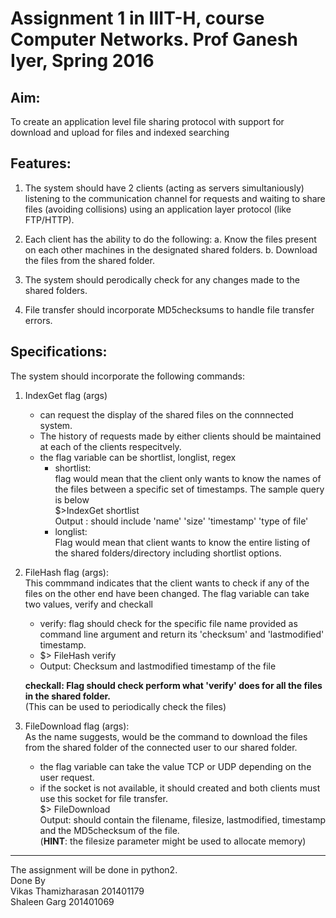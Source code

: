 Assignment 1 in IIIT-H, course Computer Networks. Prof Ganesh Iyer, Spring 2016
===

Aim:
----
To create an application level file sharing protocol with support for download and upload for files and indexed searching

Features:
---
1. The system should have 2 clients (acting as servers simultaniously) listening to the communication channel for requests and waiting to share files (avoiding collisions) using an application layer protocol (like FTP/HTTP). 

2. Each client has the ability to do the following:
    a. Know the files present on each other machines in the designated shared folders.
    b. Download the files from the shared folder.

3. The system should perodically check for any changes made to the shared folders.

4. File transfer should incorporate MD5checksums to handle file transfer errors.

Specifications:
----
The system should incorporate the following commands:

1. IndexGet flag (args)  
    * can request the display of the shared files on the connnected system.  
    * The history of requests made by either clients should be maintained at each of the clients respecitvely.  
    * the flag variable can be shortlist, longlist, regex  
        - shortlist:  
            flag would mean that the client only wants to know the names of the files between a specific set of timestamps. The sample query is below  
            $>IndexGet shortlist <starttimestamp> <endtimestamp>  
            Output : should include 'name' 'size' 'timestamp' 'type of file'  
        - longlist:  
            Flag would mean that client wants to know the entire listing of the shared folders/directory including shortlist options.  

2. FileHash flag (args):  
This commmand indicates that the client wants to check if any of the files on the other end have been changed. The flag variable can take two values, verify and checkall  
    * verify: flag should check for the specific file name provided as command line argument and return its 'checksum' and 'lastmodified' timestamp.  
    - $> FileHash verify <filename> 
    - Output: Checksum and lastmodified timestamp of the file  
  
     __checkall: Flag should check perform what 'verify' does for all the files in the shared folder.__  
(This can be used to periodically check the files)  

3. FileDownload flag (args):  
As the name suggests, would be the command to download the files from the shared folder of the connected user to our shared folder.  
    * the flag variable can take the value TCP or UDP depending on the user request.  
    * if the socket is not available, it should created and both clients must use this socket for file transfer.  
         $> FileDownload <filename>  
         Output: should contain the filename, filesize, lastmodified, timestamp and the MD5checksum of the file.  
(__HINT__: the filesize parameter might be used to allocate memory)  

******

The assignment will be done in python2.  
Done By  
Vikas Thamizharasan 201401179  
Shaleen Garg 201401069
